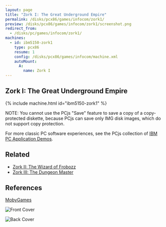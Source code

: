 ```yaml
---
layout: page
title: "Zork I: The Great Underground Empire"
permalink: /disks/pcx86/games/infocom/zork1/
preview: /disks/pcx86/games/infocom/zork1/screenshot.png
redirect_from:
  - /disks/pc/games/infocom/zork1/
machines:
  - id: ibm5150-zork1
    type: pcx86
    resume: 1
    config: /disks/pcx86/games/infocom/machine.xml
    autoMount:
      A:
        name: Zork I
---
```


Zork I: The Great Underground Empire
------------------------------------

{% include machine.html id="ibm5150-zork1" %}

NOTE: You cannot use the PCjs "Save" feature to save a copy of a copy-protected diskette, because PCjs can save
only IMG disk images, which do not support copy protection.

For more classic PC software experiences, see the PCjs collection of [IBM PC Application Demos](/apps/pcx86/).

Related
-------

* [Zork II: The Wizard of Frobozz](../zork2/)
* [Zork III: The Dungeon Master](../zork3/)

References
----------

[MobyGames](https://www.mobygames.com/game/zork-the-great-underground-empire)

![Front Cover](https://www.mobygames.com/images/covers/l/2934-zork-the-great-underground-empire-dos-front-cover.jpg)

![Back Cover](https://www.mobygames.com/images/covers/l/1742-zork-the-great-underground-empire-dos-back-cover.jpg)
